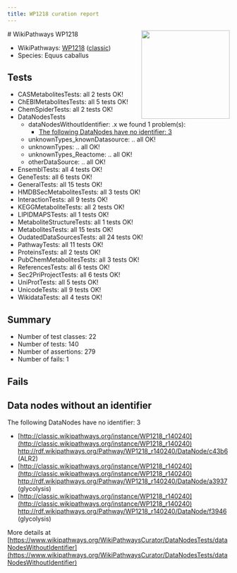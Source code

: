 ```yaml
---
title: WP1218 curation report
---
```


<img style="float: right; width: 200px" src="https://upload.wikimedia.org/wikipedia/commons/thumb/8/83/Wplogo_with_text_500.png/640px-Wplogo_with_text_500.png" />
# WikiPathways WP1218

* WikiPathways: [WP1218](https://wikipathways.org/pathways/WP1218) ([classic](https://classic.wikipathways.org/instance/WP1218))
* Species: Equus caballus
## Tests
* CASMetabolitesTests: all 2 tests OK!
* ChEBIMetabolitesTests: all 5 tests OK!
* ChemSpiderTests: all 2 tests OK!
* DataNodesTests
    * dataNodesWithoutIdentifier: .x we found 1 problem(s):
        * [The following DataNodes have no identifier: 3](#d2d32fa2)
    * unknownTypes_knownDatasource: .. all OK!
    * unknownTypes: .. all OK!
    * unknownTypes_Reactome: .. all OK!
    * otherDataSource: .. all OK!
* EnsemblTests: all 4 tests OK!
* GeneTests: all 6 tests OK!
* GeneralTests: all 15 tests OK!
* HMDBSecMetabolitesTests: all 3 tests OK!
* InteractionTests: all 9 tests OK!
* KEGGMetaboliteTests: all 2 tests OK!
* LIPIDMAPSTests: all 1 tests OK!
* MetaboliteStructureTests: all 1 tests OK!
* MetabolitesTests: all 15 tests OK!
* OudatedDataSourcesTests: all 24 tests OK!
* PathwayTests: all 11 tests OK!
* ProteinsTests: all 2 tests OK!
* PubChemMetabolitesTests: all 3 tests OK!
* ReferencesTests: all 6 tests OK!
* Sec2PriProjectTests: all 6 tests OK!
* UniProtTests: all 5 tests OK!
* UnicodeTests: all 9 tests OK!
* WikidataTests: all 4 tests OK!


## Summary

* Number of test classes: 22
* Number of tests: 140
* Number of assertions: 279
* Number of fails: 1

## Fails

<a name="d2d32fa2" />

## Data nodes without an identifier

The following DataNodes have no identifier: 3

* [http://classic.wikipathways.org/instance/WP1218_r140240](http://classic.wikipathways.org/instance/WP1218_r140240) http://rdf.wikipathways.org/Pathway/WP1218_r140240/DataNode/c43b6 (ALR2)
* [http://classic.wikipathways.org/instance/WP1218_r140240](http://classic.wikipathways.org/instance/WP1218_r140240) http://rdf.wikipathways.org/Pathway/WP1218_r140240/DataNode/a3937 (glycolysis)
* [http://classic.wikipathways.org/instance/WP1218_r140240](http://classic.wikipathways.org/instance/WP1218_r140240) http://rdf.wikipathways.org/Pathway/WP1218_r140240/DataNode/f3946 (glycolysis)


More details at [https://www.wikipathways.org/WikiPathwaysCurator/DataNodesTests/dataNodesWithoutIdentifier](https://www.wikipathways.org/WikiPathwaysCurator/DataNodesTests/dataNodesWithoutIdentifier)

